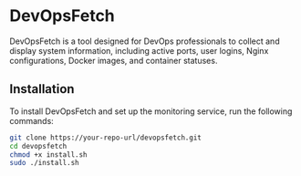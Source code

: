 # DevOpsFetch

DevOpsFetch is a tool designed for DevOps professionals to collect and display system information, including active ports, user logins, Nginx configurations, Docker images, and container statuses.

## Installation

To install DevOpsFetch and set up the monitoring service, run the following commands:

```sh
git clone https://your-repo-url/devopsfetch.git
cd devopsfetch
chmod +x install.sh
sudo ./install.sh
